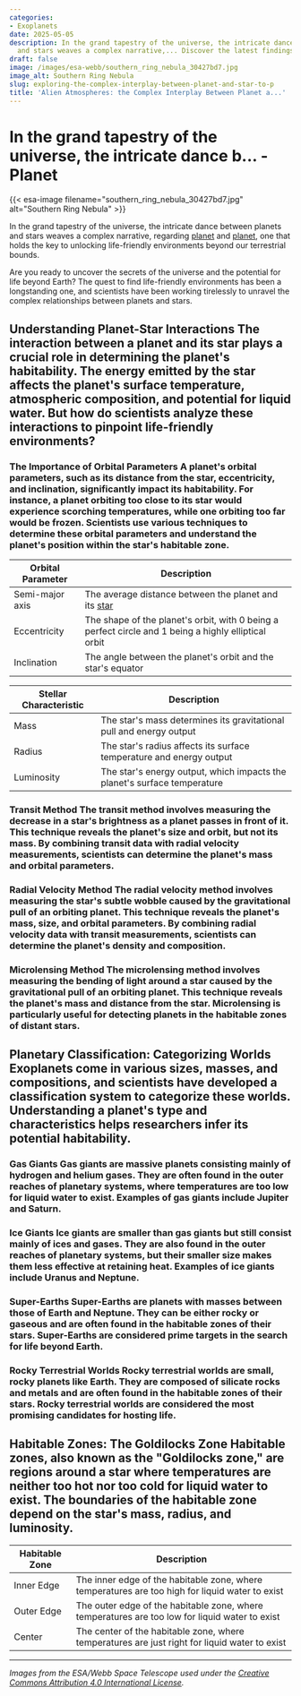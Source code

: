 ```yaml
---
categories:
- Exoplanets
date: 2025-05-05
description: In the grand tapestry of the universe, the intricate dance between planets
  and stars weaves a complex narrative,... Discover the latest findings.
draft: false
image: /images/esa-webb/southern_ring_nebula_30427bd7.jpg
image_alt: Southern Ring Nebula
slug: exploring-the-complex-interplay-between-planet-and-star-to-p
title: 'Alien Atmospheres: the Complex Interplay Between Planet a...'
---
```


# In the grand tapestry of the universe, the intricate dance b... - Planet
{{< esa-image filename="southern_ring_nebula_30427bd7.jpg" alt="Southern Ring Nebula" >}}



In the grand tapestry of the universe, the intricate dance between planets and stars weaves a complex narrative, regarding [planet](/blog/the-habitable-zone-where-star-planet-distance-defines-the-po) and [planet](/blog/exoplanets-in-the-habitable-zone-a-new-era-in-the-search-for), one that holds the key to unlocking life-friendly environments beyond our terrestrial bounds.

Are you ready to uncover the secrets of the universe and the potential for life beyond Earth? The quest to find life-friendly environments has been a longstanding one, and scientists have been working tirelessly to unravel the complex relationships between planets and stars.

 ## Understanding Planet-Star Interactions The interaction between a planet and its star plays a crucial role in determining the planet's habitability. The energy emitted by the star affects the planet's surface temperature, atmospheric composition, and potential for liquid water. But how do scientists analyze these interactions to pinpoint life-friendly environments?

 ### The Importance of Orbital Parameters A planet's orbital parameters, such as its distance from the star, eccentricity, and inclination, significantly impact its habitability. For instance, a planet orbiting too close to its star would experience scorching temperatures, while one orbiting too far would be frozen. Scientists use various techniques to determine these orbital parameters and understand the planet's position within the star's habitable zone.

 | Orbital Parameter | Description |
| --- | --- |
| Semi-major axis | The average distance between the planet and its [star](/blog/the-elusive-zone-of-habitable-planets) |
| Eccentricity | The shape of the planet's orbit, with 0 being a perfect circle and 1 being a highly elliptical orbit |
| Inclination | The angle between the planet's orbit and the star's equator | ### The Role of Stellar Characteristics A star's characteristics, such as its mass, radius, and luminosity, also influence the planet's habitability. For example, a massive star would have a larger habitable zone, while a smaller star would have a smaller one. Scientists study the star's properties to determine the boundaries of the habitable zone and identify potential candidates for hosting life.

 | Stellar Characteristic | Description |
| --- | --- |
| Mass | The star's mass determines its gravitational pull and energy output |
| Radius | The star's radius affects its surface temperature and energy output |
| Luminosity | The star's energy output, which impacts the planet's surface temperature | ## Detection Methods: Unveiling Hidden Worlds Multiple detection methods have been developed to uncover exoplanets and study their properties. Each method provides unique insights into the planet's characteristics, ultimately helping scientists determine its habitability.

 ### Transit Method The transit method involves measuring the decrease in a star's brightness as a planet passes in front of it. This technique reveals the planet's size and orbit, but not its mass. By combining transit data with radial velocity measurements, scientists can determine the planet's mass and orbital parameters.

 ### Radial Velocity Method The radial velocity method involves measuring the star's subtle wobble caused by the gravitational pull of an orbiting planet. This technique reveals the planet's mass, size, and orbital parameters. By combining radial velocity data with transit measurements, scientists can determine the planet's density and composition.

 ### Microlensing Method The microlensing method involves measuring the bending of light around a star caused by the gravitational pull of an orbiting planet. This technique reveals the planet's mass and distance from the star. Microlensing is particularly useful for detecting planets in the habitable zones of distant stars.

 ## Planetary Classification: Categorizing Worlds Exoplanets come in various sizes, masses, and compositions, and scientists have developed a classification system to categorize these worlds. Understanding a planet's type and characteristics helps researchers infer its potential habitability.

 ### Gas Giants Gas giants are massive planets consisting mainly of hydrogen and helium gases. They are often found in the outer reaches of planetary systems, where temperatures are too low for liquid water to exist. Examples of gas giants include Jupiter and Saturn.

 ### Ice Giants Ice giants are smaller than gas giants but still consist mainly of ices and gases. They are also found in the outer reaches of planetary systems, but their smaller size makes them less effective at retaining heat. Examples of ice giants include Uranus and Neptune.

 ### Super-Earths Super-Earths are planets with masses between those of Earth and Neptune. They can be either rocky or gaseous and are often found in the habitable zones of their stars. Super-Earths are considered prime targets in the search for life beyond Earth.

 ### Rocky Terrestrial Worlds Rocky terrestrial worlds are small, rocky planets like Earth. They are composed of silicate rocks and metals and are often found in the habitable zones of their stars. Rocky terrestrial worlds are considered the most promising candidates for hosting life.

 ## Habitable Zones: The Goldilocks Zone Habitable zones, also known as the "Goldilocks zone," are regions around a star where temperatures are neither too hot nor too cold for liquid water to exist. The boundaries of the habitable zone depend on the star's mass, radius, and luminosity.

 | Habitable Zone | Description |
| --- | --- |
| Inner Edge | The inner edge of the habitable zone, where temperatures are too high for liquid water to exist |
| Outer Edge | The outer edge of the habitable zone, where temperatures are too low for liquid water to exist |
| Center | The center of the habitable zone, where temperatures are just right for liquid water to exist | ## Conclusion The search for life beyond Earth is an ongoing and fascinating journey. By studying the complex interactions between planets and stars, scientists can pinpoint life-friendly environments and uncover the secrets of the universe. As new detection methods and technologies become available, our understanding of the universe and its potential for life will continue to evolve. The discovery of exoplanets and the study of their properties have expanded our view of the universe, and the search for life beyond Earth remains an exciting and intriguing mystery waiting to be solved.

---

*Images from the ESA/Webb Space Telescope used under the [Creative Commons Attribution 4.0 International License](https://creativecommons.org/licenses/by/4.0).*